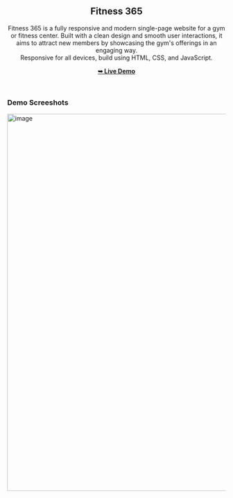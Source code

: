 <div align="center">
  <h2 align="center">Fitness 365</h2>

  Fitness 365 is a fully responsive and modern single-page website for a gym or fitness center. Built with a clean design and smooth user interactions, it aims to attract new members by showcasing the gym's offerings in an engaging way.<br />Responsive for all devices, build using HTML, CSS, and JavaScript.

  <a href="https://fitness365.netlify.app/"><strong>➥ Live Demo</strong></a>

</div>
<br />

### Demo Screeshots

<img width="1916" height="870" alt="image" src="https://github.com/user-attachments/assets/c6318045-3161-4e91-a895-25494b0ae57f" />
